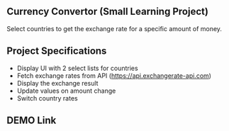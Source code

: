 ## Currency Convertor (Small Learning Project)

Select countries to get the exchange rate for a specific amount of money.

## Project Specifications

- Display UI with 2 select lists for countries
- Fetch exchange rates from API (https://api.exchangerate-api.com)
- Display the exchange result
- Update values on amount change
- Switch country rates

## DEMO Link
